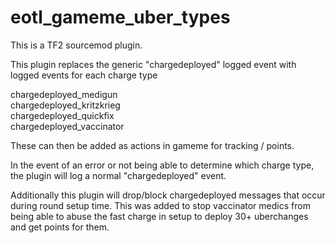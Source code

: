 # eotl_gameme_uber_types

This is a TF2 sourcemod plugin.

This plugin replaces the generic "chargedeployed" logged event with logged events for each charge type

chargedeployed_medigun<br/>
chargedeployed_kritzkrieg<br/>
chargedeployed_quickfix<br/>
chargedeployed_vaccinator<br/>

These can then be added as actions in gameme for tracking / points.

In the event of an error or not being able to determine which charge type, the plugin will log a normal "chargedeployed" event.

Additionally this plugin will drop/block chargedeployed messages that occur during round setup time.  This was added to stop vaccinator medics from being able to abuse the fast charge in setup to deploy 30+ uberchanges and get points for them.